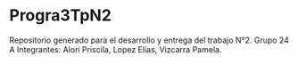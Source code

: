 # Progra3TpN2
Repositorio generado para el desarrollo y entrega del trabajo N°2.
Grupo 24 A
Integrantes: Alori Priscila, Lopez Elias, Vizcarra Pamela. 
